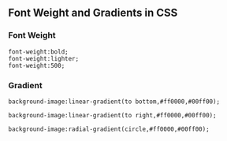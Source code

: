 ## Font Weight and Gradients in CSS

### Font Weight
~~~
font-weight:bold;
font-weight:lighter;
font-weight:500;

~~~

### Gradient 
~~~
background-image:linear-gradient(to bottom,#ff0000,#00ff00);

background-image:linear-gradient(to right,#ff0000,#00ff00);

background-image:radial-gradient(circle,#ff0000,#00ff00);


~~~